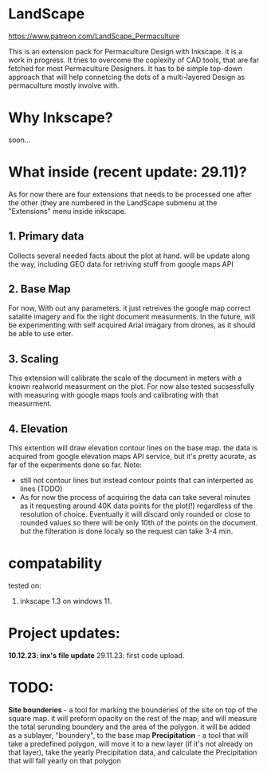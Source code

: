 # LandScape
https://www.patreon.com/LandScape_Permaculture

This is an extension pack for Permaculture Design with Inkscape. it is a work in progress. 
It tries to overcome the coplexity of CAD tools, that are far fetched for most Permaculture Designers. It has to be simple top-down approach that will help connetcing the dots of a multi-layered Design as permaculture mostly involve with.

# Why Inkscape?
soon...

# What inside (recent update: 29.11)?
As for now there are four extensions that needs to be processed one after the other (they are numbered in the LandScape submenu at the "Extensions" menu inside inkscape. 

## 1. Primary data
Collects several needed facts about the plot at hand. will be update along the way, including GEO data for retriving stuff from google maps API

## 2. Base Map
For now, With out any parameters. it just retreives the google map correct satalite imagery and fix the right document measurments. In the future, will be experimenting with self acquired Arial imagary from drones, as it should be able to use eiter. 

## 3. Scaling 
This extension will calibrate the scale of the document in meters with a known realworld measurment on the plot. For now also tested sucsessfully with measuring with google maps tools and calibrating with that measurment. 

## 4. Elevation
This extention will draw elevation contour lines on the base map. the data is acquired from google elevation maps API service, but it's pretty acurate, as far of the experiments done so far.
Note: 
* still not contour lines but instead contour points that can interperted as lines (TODO)
* As for now the process of acquiring the data can take several minutes as it requesting around 40K data points for the plot(!) regardless of the resolution of choice. Eventually it will discard only rounded or close to rounded values so there will be only 10th of the points on the document. but the filteration is done localy so the request can take 3-4 min.

# compatability
tested on:
1. inkscape 1.3 on windows 11.

# Project updates:
**10.12.23: inx's file update** 
29.11.23: first code upload.

# TODO:
**Site bounderies** - a tool for marking the bounderies of the site on top of the square map. it will preform opacity on the rest of the map, and will measure the total serunding boundery and the area of the polygon. it will be added as a sublayer, "boundery", to the base map 
**Precipitation** - a tool that will take a predefined polygon, will move it to a new layer (if it's not already on that layer), take the yearly Precipitation data, and calculate the Precipitation that will fall yearly on that polygon 
